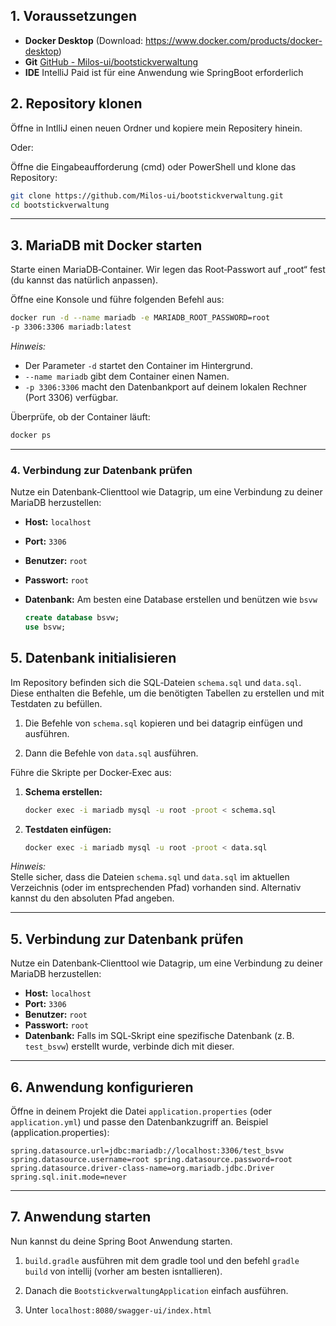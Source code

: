## 1. Voraussetzungen

- **Docker Desktop** (Download: https://www.docker.com/products/docker-desktop)
- **Git** [GitHub - Milos-ui/bootstickverwaltung](https://github.com/Milos-ui/bootstickverwaltung)
- **IDE** IntelliJ Paid ist für eine Anwendung wie SpringBoot erforderlich

## 2. Repository klonen

Öffne in IntlliJ einen neuen Ordner und kopiere mein Repositery hinein.

Oder:

Öffne die Eingabeaufforderung (cmd) oder PowerShell und klone das Repository:

```bash
git clone https://github.com/Milos-ui/bootstickverwaltung.git 
cd bootstickverwaltung
```

---

## 3. MariaDB mit Docker starten

Starte einen MariaDB‑Container. Wir legen das Root‑Passwort auf „root“ fest (du kannst das natürlich anpassen).

Öffne eine Konsole und führe folgenden Befehl aus:

```bash
docker run -d --name mariadb -e MARIADB_ROOT_PASSWORD=root 
-p 3306:3306 mariadb:latest
```

*Hinweis:*

- Der Parameter `-d` startet den Container im Hintergrund.
- `--name mariadb` gibt dem Container einen Namen.
- `-p 3306:3306` macht den Datenbankport auf deinem lokalen Rechner (Port 3306) verfügbar.

Überprüfe, ob der Container läuft:

```bash
docker ps
```

---

### 4. Verbindung zur Datenbank prüfen

Nutze ein Datenbank‑Clienttool wie Datagrip, um eine Verbindung zu deiner MariaDB herzustellen:

- **Host:** `localhost`
- **Port:** `3306`
- **Benutzer:** `root`
- **Passwort:** `root`
- **Datenbank:** Am besten eine Database erstellen und benützen wie `bsvw`
  
  ```sql
  create database bsvw;
  use bsvw; 
  ```

## 5. Datenbank initialisieren

Im Repository befinden sich die SQL‑Dateien  `schema.sql` und `data.sql`. Diese enthalten die Befehle, um die benötigten Tabellen zu erstellen und mit Testdaten zu befüllen.

1. Die Befehle von `schema.sql` kopieren und bei datagrip einfügen und ausführen.

2. Dann die Befehle von `data.sql` ausführen.

Führe die Skripte per Docker‑Exec aus:

1. **Schema erstellen:**
   
   ```bash
   docker exec -i mariadb mysql -u root -proot < schema.sql
   ```

2. **Testdaten einfügen:**
   
   ```bash
   docker exec -i mariadb mysql -u root -proot < data.sql
   ```

*Hinweis:*  
Stelle sicher, dass die Dateien `schema.sql` und `data.sql` im aktuellen Verzeichnis (oder im entsprechenden Pfad) vorhanden sind. Alternativ kannst du den absoluten Pfad angeben.

---

## 5. Verbindung zur Datenbank prüfen

Nutze ein Datenbank‑Clienttool wie Datagrip, um eine Verbindung zu deiner MariaDB herzustellen:

- **Host:** `localhost`
- **Port:** `3306`
- **Benutzer:** `root`
- **Passwort:** `root`
- **Datenbank:** Falls im SQL‑Skript eine spezifische Datenbank (z. B. `test_bsvw`) erstellt wurde, verbinde dich mit dieser.

---

## 6. Anwendung konfigurieren

Öffne in deinem Projekt die Datei `application.properties` (oder `application.yml`) und passe den Datenbankzugriff an. Beispiel (application.properties):

`spring.datasource.url=jdbc:mariadb://localhost:3306/test_bsvw spring.datasource.username=root spring.datasource.password=root spring.datasource.driver-class-name=org.mariadb.jdbc.Driver spring.sql.init.mode=never`

---

## 7. Anwendung starten

Nun kannst du deine Spring Boot Anwendung starten. 

1. `build.gradle` ausführen mit dem gradle tool und den befehl `gradle build` von intellij (vorher am besten isntallieren).

2. Danach die `BootstickverwaltungApplication` einfach ausführen.

3. Unter `localhost:8080/swagger-ui/index.html`
